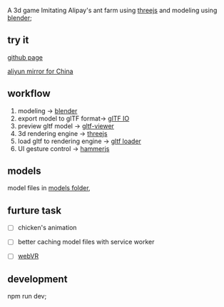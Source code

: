 A 3d game Imitating Alipay's ant farm using [threejs](https://threejs.org) and modeling using [blender](https://www.blender.org);

## try it
[github page](https://muffink.github.io/chicken-jump/index.1.html)

[aliyun mirror for China](https://media-oss-oss.oss-cn-shenzhen.aliyuncs.com/chicken-jump/index.1.html)

## workflow

1. modeling -> [blender](https://www.blender.org)
2. export model to glTF format-> [glTF IO](https://github.com/KhronosGroup/glTF-Blender-IO)
3. preview gltf model -> [gltf-viewer](https://gltf-viewer.donmccurdy.com)
4. 3d rendering engine -> [threejs](https://threejs.org/)
5. load gltf to rendering engine -> [gltf loader](https://threejs.org/docs/index.html#examples/loaders/GLTFLoader)
6. UI gesture control -> [hammerjs](https://hammerjs.github.io/)

## models
model files in [models folder](/resource/models/),

## furture task

- [ ] chicken's animation
- [ ] better caching model files with service worker
- [ ] [webVR](https://threejs.org/docs/index.html#manual/en/introduction/How-to-create-VR-content)


## development

npm run dev;

